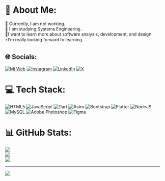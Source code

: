 # 💫 About Me:
🔭 Currently, I am not working.<br>🌱 I am studying Systems Engineering.<br>🤔I want to learn more about software analysis, development, and design.<br>⚡I’m really looking forward to learning.


## 🌐 Socials:
[![Mi Web](https://i.imgur.com/FrGva3b.png)](https://juanca.is-a.dev)
[![Instagram](https://img.shields.io/badge/Instagram-%23E4405F.svg?logo=Instagram&logoColor=white)](https://instagram.com/_juancat) [![LinkedIn](https://img.shields.io/badge/LinkedIn-%230077B5.svg?logo=linkedin&logoColor=white)](https://linkedin.com/in/juanturcios1) [![X](https://img.shields.io/badge/X-black.svg?logo=X&logoColor=white)](https://x.com/wjuanca_) 

# 💻 Tech Stack:
![HTML5](https://img.shields.io/badge/html5-%23E34F26.svg?style=for-the-badge&logo=html5&logoColor=white) ![JavaScript](https://img.shields.io/badge/javascript-%23323330.svg?style=for-the-badge&logo=javascript&logoColor=%23F7DF1E) ![Dart](https://img.shields.io/badge/dart-%230175C2.svg?style=for-the-badge&logo=dart&logoColor=white) ![Astro](https://img.shields.io/badge/astro-%232C2052.svg?style=for-the-badge&logo=astro&logoColor=white) ![Bootstrap](https://img.shields.io/badge/bootstrap-%238511FA.svg?style=for-the-badge&logo=bootstrap&logoColor=white) ![Flutter](https://img.shields.io/badge/Flutter-%2302569B.svg?style=for-the-badge&logo=Flutter&logoColor=white) ![NodeJS](https://img.shields.io/badge/node.js-6DA55F?style=for-the-badge&logo=node.js&logoColor=white) ![MySQL](https://img.shields.io/badge/mysql-4479A1.svg?style=for-the-badge&logo=mysql&logoColor=white) ![Adobe Photoshop](https://img.shields.io/badge/adobe%20photoshop-%2331A8FF.svg?style=for-the-badge&logo=adobe%20photoshop&logoColor=white) ![Figma](https://img.shields.io/badge/figma-%23F24E1E.svg?style=for-the-badge&logo=figma&logoColor=white)
# 📊 GitHub Stats:
![](https://github-readme-stats.vercel.app/api?username=wJuanca&theme=dark&hide_border=true&include_all_commits=true&count_private=false)<br/>
![](https://github-readme-streak-stats.herokuapp.com/?user=wJuanca&theme=dark&hide_border=true)<br/>
![](https://github-readme-stats.vercel.app/api/top-langs/?username=wJuanca&theme=dark&hide_border=true&include_all_commits=true&count_private=false&layout=compact)

---
[![](https://visitcount.itsvg.in/api?id=wJuanca&icon=6&color=9)](https://visitcount.itsvg.in)

<!-- Proudly created with GPRM ( https://gprm.itsvg.in ) -->
